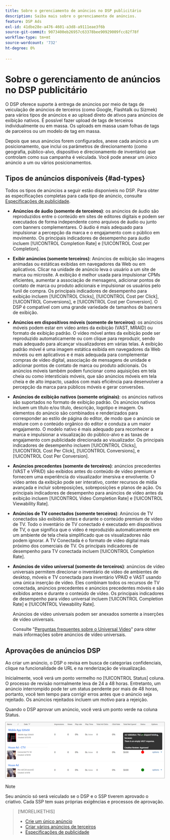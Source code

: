 ```yaml
---
title: Sobre o gerenciamento de anúncios no DSP publicitário
description: Saiba mais sobre o gerenciamento de anúncios.
feature: DSP Ads
exl-id: 41dbe28e-a476-4601-a3d8-a9111eae3f6b
source-git-commit: 9073400eb26957c63378bee90929009fcc82f78f
workflow-type: tm+mt
source-wordcount: '732'
ht-degree: 0%

---
```


# Sobre o gerenciamento de anúncios no DSP publicitário

<!-- add "The Ads View (Dashboard?)" section -->

O DSP oferece suporte à entrega de anúncios por meio de tags de veiculação de anúncios de terceiros (como Google, Flashtalk ou Sizmek) para vários tipos de anúncios e ao upload direto de ativos para anúncios de exibição nativos. É possível fazer upload de tags de terceiros individualmente ou em massa. Os uploads em massa usam folhas de tags de parceiros ou um modelo de tag em massa.

<!-- The bulk upload feature requires you to either a) upload DoubleClick and Flashtalking tag sheets or b) download a template, input your tags into the template, and then re-upload the template. -->
<!-- need a list of all supported third-party ad servers; see file in future-tbd folder -->

Depois que seus anúncios forem configurados, anexe cada anúncio a um posicionamento, que inclui os parâmetros de direcionamento (como geografia, público-alvo, dispositivo e direcionamento de inventário) que controlam como sua campanha é veiculada. Você pode anexar um único anúncio a um ou vários posicionamentos.

## Tipos de anúncios disponíveis {#ad-types}

Todos os tipos de anúncios a seguir estão disponíveis no DSP. Para obter as especificações completas para cada tipo de anúncio, consulte [Especificações de publicidade](ad-specs.md).

* **Anúncios de áudio (somente de terceiros)**: os anúncios de áudio são reproduzidos entre o conteúdo em sites de editores digitais e podem ser executados de forma independente como arquivos de áudio ou junto com banners complementares. O áudio é mais adequado para impulsionar a percepção da marca e o engajamento com o público em movimento. Os principais indicadores de desempenho para áudio incluem [!UICONTROL Completion Rate] e [!UICONTROL Cost per Completion].

* **Exibir anúncios (somente terceiros)**: Anúncios de exibição são imagens animadas ou estáticas exibidas em navegadores da Web ou em aplicativos. Clicar na unidade de anúncio leva o usuário a um site de marca ou microsite. A exibição é melhor usada para impulsionar CPMs eficientes, aumentar a associação de mensagens, adicionar pontos de contato de marca ou produto adicionais e impulsionar os usuários pelo funil de compra. Os principais indicadores de desempenho para exibição incluem [!UICONTROL Clicks], [!UICONTROL Cost per Click], [!UICONTROL Conversions], e [!UICONTROL Cost per Conversion]. O DSP é compatível com uma grande variedade de tamanhos de banners de exibição.

* **Anúncios em dispositivos móveis (somente de terceiros)**: os anúncios móveis podem estar em vídeo antes da exibição (VAST, MRAID) ou formato de exibição padrão. O vídeo móvel antes da exibição pode ser reproduzido automaticamente ou com clique para reproduzir, sendo mais adequado para alcançar visualizadores em várias telas. A exibição padrão móvel é uma imagem estática exibida em navegadores da Web móveis ou em aplicativos e é mais adequada para complementar compras de vídeo digital, associação de mensagens de unidade e adicionar pontos de contato de marca ou produto adicionais. Os anúncios móveis também podem funcionar como aquisições em tela cheia ou como intersticiais móveis, que são anúncios móveis em tela cheia e de alto impacto, usados com mais eficiência para desenvolver a percepção da marca para públicos móveis e gerar conversões.

* **Anúncios de exibição nativos (somente originais)**: os anúncios nativos são suportados no formato de exibição padrão. Os anúncios nativos incluem um título e/ou título, descrição, logotipo e imagem. Os elementos do anúncio são combinados e renderizados para corresponder ao estilo de página do editor, de modo que o anúncio se misture com o conteúdo orgânico do editor e conduza a um maior engajamento. O modelo nativo é mais adequado para reconhecer a marca e impulsionar a visualização do público-alvo e as taxas de engajamento com publicidade direcionada ao visualizador. Os principais indicadores de desempenho incluem [!UICONTROL Clicks], [!UICONTROL Cost Per Click], [!UICONTROL Conversions], e [!UICONTROL Cost Per Conversion].

* **Anúncios precedentes (somente de terceiros)**: anúncios precedentes (VAST e VPAID) são exibidos antes do conteúdo de vídeo premium e fornecem uma experiência do visualizador imersiva e envolvente. O vídeo antes da exibição pode ser interativo, conter recursos de mídia avançada e incluir sobreposições, sobreposições e planos de ação. Os principais indicadores de desempenho para anúncios de vídeo antes da exibição incluem [!UICONTROL Video Completion Rate] e [!UICONTROL Viewability Rate].

* **Anúncios de TV conectados (somente terceiros)**: Anúncios de TV conectados são exibidos antes e durante o conteúdo premium de vídeo de TV. Todo o inventário de TV conectado é executado em dispositivos de TV, o que significa que o vídeo é reproduzido automaticamente em um ambiente de tela cheia simplificado que os visualizadores não podem ignorar. A TV Conectada é o formato de vídeo digital mais próximo dos comerciais de TV. Os principais indicadores de desempenho para TV conectada incluem [!UICONTROL Completion Rate].

* **Anúncios de vídeo universal (somente de terceiros)**: anúncios de vídeo universais permitem direcionar o inventário de vídeo de ambientes de desktop, móveis e TV conectada para inventário VPAID e VAST usando uma única inserção de vídeo. Eles combinam todos os recursos de TV conectada, anúncios precedentes e anúncios precedentes móveis e são exibidos antes e durante o conteúdo de vídeo. Os principais indicadores de desempenho para vídeo universal incluem [!UICONTROL Completion Rate] e [!UICONTROL Viewability Rate].

   Anúncios de vídeo universais podem ser anexados somente a inserções de vídeo universais.

   Consulte &quot;[Perguntas frequentes sobre o Universal Video](/help/dsp/campaign-management/faq-universal-video.md)&quot; para obter mais informações sobre anúncios de vídeo universais.

## Aprovações de anúncios DSP

Ao criar um anúncio, o DSP o revisa em busca de categorias confidenciais, clique na funcionalidade de URL e na renderização de visualização.

Inicialmente, você verá um ponto vermelho no [!UICONTROL Status] coluna. O processo de revisão normalmente leva de 24 a 48 horas. Entretanto, um anúncio interrompido pode ter um status pendente por mais de 48 horas, portanto, você tem tempo para corrigir erros antes que o anúncio seja rejeitado. Os anúncios rejeitados incluem um motivo para a rejeição.

Quando o DSP aprovar um anúncio, você verá um ponto verde na coluna Status.

![indicador de aprovação no [!UICONTROL Status] coluna](/help/dsp/assets/ad-approval-status.png)

>[!NOTE]
>
>Seu anúncio só será veiculado se o DSP e o SSP tiverem aprovado o criativo. Cada SSP tem suas próprias exigências e processos de aprovação.

>[!MORELIKETHIS]
>
>* [Crie um único anúncio](ad-create.md)
>* [Criar vários anúncios de terceiros](ad-create-multiple.md)
>* [Especificações de publicidade](ad-specs.md)

